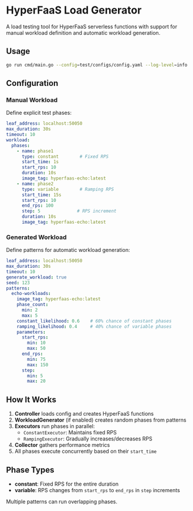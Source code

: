 # HyperFaaS Load Generator

A load testing tool for HyperFaaS serverless functions with support for manual workload definition and automatic workload generation.

## Usage

```bash
go run cmd/main.go --config=test/configs/config.yaml --log-level=info
```

## Configuration

### Manual Workload

Define explicit test phases:

```yaml
leaf_address: localhost:50050
max_duration: 30s
timeout: 10
workload:
  phases:
    - name: phase1
      type: constant        # Fixed RPS
      start_time: 1s
      start_rps: 10
      duration: 10s
      image_tag: hyperfaas-echo:latest
    - name: phase2
      type: variable        # Ramping RPS
      start_time: 15s
      start_rps: 10
      end_rps: 100
      step: 5              # RPS increment
      duration: 10s
      image_tag: hyperfaas-echo:latest
```

### Generated Workload

Define patterns for automatic workload generation:

```yaml
leaf_address: localhost:50050
max_duration: 30s
timeout: 10
generate_workload: true
seed: 123
patterns:
  echo-workloads:
    image_tag: hyperfaas-echo:latest
    phase_count:
      min: 2
      max: 5
    constant_likelihood: 0.6    # 60% chance of constant phases
    ramping_likelihood: 0.4     # 40% chance of variable phases
    parameters:
      start_rps:
        min: 10
        max: 50
      end_rps:
        min: 75
        max: 150
      step:
        min: 5
        max: 20
```

## How It Works

1. **Controller** loads config and creates HyperFaaS functions
2. **WorkloadGenerator** (if enabled) creates random phases from patterns
3. **Executors** run phases in parallel:
   - `ConstantExecutor`: Maintains fixed RPS
   - `RampingExecutor`: Gradually increases/decreases RPS
4. **Collector** gathers performance metrics
5. All phases execute concurrently based on their `start_time`

## Phase Types

- **constant**: Fixed RPS for the entire duration
- **variable**: RPS changes from `start_rps` to `end_rps` in `step` increments

Multiple patterns can run overlapping phases.
